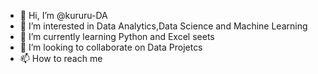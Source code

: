 - 👋 Hi, I’m @kururu-DA
- 👀 I’m interested in  Data Analytics,Data Science and Machine Learning
- 🌱 I’m currently learning Python and Excel seets
- 💞️ I’m looking to collaborate on Data Projetcs
- 📫 How to reach me 

<!---
kururu-DA/kururu-DA is a ✨ special ✨ repository because its `README.md` (this file) appears on your GitHub profile.
You can click the Preview link to take a look at your changes.
--->
